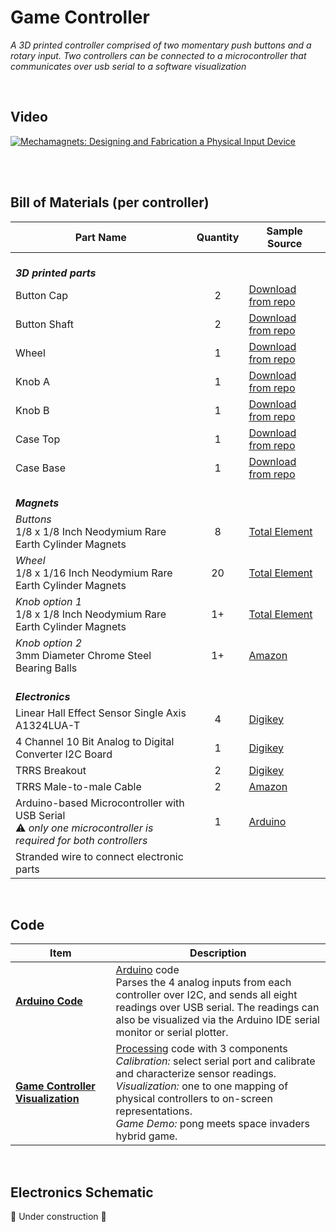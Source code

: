 # Game Controller

_A 3D printed controller comprised of two momentary push buttons and a rotary input. Two controllers can be connected to a microcontroller that communicates over usb serial to a software visualization_

<br>

## Video

[![Mechamagnets: Designing and Fabrication a Physical Input Device](https://i.vimeocdn.com/video/690320654_200x150.webp)](https://vimeo.com/261341959)

<br><br>

## Bill of Materials (per controller)

| Part Name | Quantity | Sample Source |
| --- | :---: | --- |
| <br>**_3D printed parts_** | | |
| Button Cap | 2 | [Download from repo](Print_GameController_ButtonCap.stl) |
| Button Shaft | 2 | [Download from repo](Print_GameController_ButtonShaft.stl) |
| Wheel | 1 | [Download from repo](Print_GameController_Wheel.stl) |
| Knob A | 1 | [Download from repo](Print_GameController_KnobA.stl) |
| Knob B | 1 | [Download from repo](Print_GameController_KnobB.stl) |
| Case Top | 1 | [Download from repo](Print_GameController_CaseA.stl) |
| Case Base | 1 | [Download from repo](Print_GameController_CaseB.stl) |
| <br>**_Magnets_** | | |
| _Buttons_<br>1/8 x 1/8 Inch Neodymium Rare Earth Cylinder Magnets | 8 | [Total Element](https://totalelement.com/collections/cylinder-magnets/products/1-8-x-1-8-inch-neodymium-rare-earth-cylinder-magnets-n48-100-pack) |
| _Wheel_<br>1/8 x 1/16 Inch Neodymium Rare Earth Cylinder Magnets | 20 | [Total Element](https://totalelement.com/collections/all-discs/products/1-8-x-1-16-inch-neodymium-rare-earth-disc-magnets-n48-250-pack) |
| _Knob option 1_<br>1/8 x 1/8 Inch Neodymium Rare Earth Cylinder Magnets | 1+ | [Total Element](https://totalelement.com/collections/cylinder-magnets/products/1-8-x-1-8-inch-neodymium-rare-earth-cylinder-magnets-n48-100-pack) |
| _Knob option 2_<br>3mm Diameter Chrome Steel Bearing Balls | 1+ | [Amazon](https://www.amazon.com/gp/product/B004YL4782) |
| <br>**_Electronics_** | | |
| Linear Hall Effect Sensor Single Axis A1324LUA-T | 4 | [Digikey](http://www.digikey.com/scripts/DkSearch/dksus.dll?Detail&itemSeq=256163689&uq=636577817741922875) |
| 4 Channel 10 Bit Analog to Digital Converter I2C Board | 1 | [Digikey](http://www.digikey.com/scripts/DkSearch/dksus.dll?Detail&itemSeq=256163686&uq=636577817741932875) |
| TRRS Breakout | 2 | [Digikey](http://www.digikey.com/scripts/DkSearch/dksus.dll?Detail&itemSeq=256163687&uq=636577817741932875) |
| TRRS Male-to-male Cable | 2 | [Amazon](https://www.amazon.com/gp/product/B01MU3TY2O) |
| Arduino-based Microcontroller with USB Serial<br>⚠️ _only one microcontroller is required for both controllers_  | 1 | [Arduino](https://store.arduino.cc/usa/arduino-micro) |
| Stranded wire to connect electronic parts |  |  |

<br>

## Code

| Item | Description |
| --- | --- |
| [**Arduino Code**](Code_GameController_MCU) | [Arduino](https://www.arduino.cc/) code<br>Parses the 4 analog inputs from each controller over I2C, and sends all eight readings over USB serial. The readings can also be visualized via the Arduino IDE serial monitor or serial plotter. |
| [**Game&nbsp;Controller Visualization**](Code_GameController_Vis) | [Processing](http://www.processing.org) code with 3 components<br>_Calibration:_ select serial port and calibrate and characterize sensor readings.<br>_Visualization:_ one to one mapping of physical controllers to on-screen representations.<br>_Game Demo:_ pong meets space invaders hybrid game. |

<br>

## Electronics Schematic

🚧 Under construction 🚧